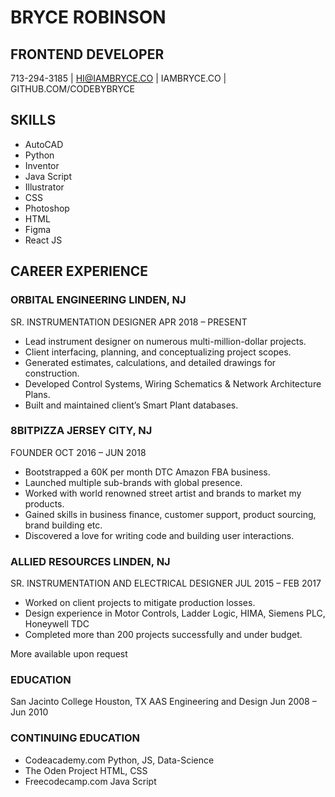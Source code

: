 # BRYCE ROBINSON
FRONTEND DEVELOPER
---
713-294-3185  |  HI@IAMBRYCE.CO  |  IAMBRYCE.CO |  GITHUB.COM/CODEBYBRYCE


## SKILLS
- AutoCAD
- Python
- Inventor
- Java Script
- Illustrator
- CSS
- Photoshop
- HTML
- Figma
- React JS


## CAREER EXPERIENCE
### ORBITAL ENGINEERING	LINDEN, NJ
SR. INSTRUMENTATION DESIGNER	APR 2018 – PRESENT
- Lead instrument designer on numerous multi-million-dollar projects.
- Client interfacing, planning, and conceptualizing project scopes. 
- Generated estimates, calculations, and detailed drawings for construction.
- Developed Control Systems, Wiring Schematics & Network Architecture Plans.
- Built and maintained client’s Smart Plant databases.


### 8BITPIZZA	JERSEY CITY, NJ
FOUNDER	OCT 2016 – JUN 2018
- Bootstrapped a 60K per month DTC Amazon FBA business.
- Launched multiple sub-brands with global presence.
- Worked with world renowned street artist and brands to market my products.
- Gained skills in business finance, customer support, product sourcing, brand building etc.
- Discovered a love for writing code and building user interactions.


### ALLIED RESOURCES	LINDEN, NJ
SR. INSTRUMENTATION AND ELECTRICAL DESIGNER	JUL 2015 – FEB 2017
- Worked on client projects to mitigate production losses.
- Design experience in Motor Controls, Ladder Logic, HIMA, Siemens PLC, Honeywell TDC
- Completed more than 200 projects successfully and under budget.

More available upon request


### EDUCATION
San Jacinto College	Houston, TX
AAS Engineering and Design	Jun 2008 – Jun 2010
### CONTINUING EDUCATION


- Codeacademy.com Python, JS, Data-Science
- The Oden Project	HTML, CSS
- Freecodecamp.com	Java Script 

